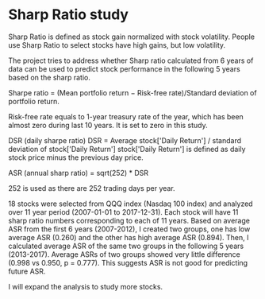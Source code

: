 # Sharp Ratio study

Sharp Ratio is defined as stock gain normalized with stock volatility. People use Sharp Ratio to select stocks have high gains, but low  volatility. 

The project tries to address whether Sharp ratio calculated from 6 years of data can be used to predict stock performance in the following 5 years based on the sharp ratio.  

Sharpe ratio = (Mean portfolio return − Risk-free rate)/Standard deviation of portfolio return. 

Risk-free rate equals to 1-year treasury rate of the year, which has been almost zero during last 10 years. It is set to zero in this study.  

DSR (daily sharpe ratio)
DSR =  Average stock['Daily Return'] / standard deviation of stock['Daily Return']
stock['Daily Return'] is defined as daily stock price minus the previous day price.  

ASR (annual sharp ratio) =  sqrt(252) * DSR 

252 is used as there are 252 trading days per year.   
 
18 stocks were selected from QQQ index (Nasdaq 100 index) and analyzed over 11 year period (2007-01-01 to 2017-12-31).   Each
stock will have 11 sharp ratio numbers corresponding to each of 11 years. Based on average ASR from the first 6 years (2007-2012), I 
created two groups, one has low average ASR (0.260) and the other has high average ASR (0.894).  Then, I calculated average 
ASR of the same two groups in the following 5 years (2013-2017).  Average ASRs of two groups showed very little difference (0.998 vs 0.950, p = 0.777).  This suggests ASR is not good for predicting future ASR. 

I will expand the analysis to study more stocks.    

